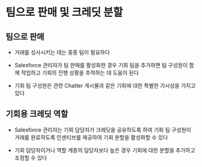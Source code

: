 # 팀으로 판매 및 크레딧 분할

## 팀으로 판매

 - 거래를 성사시키는 데는 종종 팀이 필요하다

 - Salesforce 관리자가 팀 판매를 활성화한 경우 기회 팀을 추가하면 팀 구성원이 함께 작업하고 기회의 진행 상황을 추적하는 데 도움이 된다

 - 기회 팀 구성원은 관련 Chatter 게시물과 같은 기회에 대한 특별한 가시성을 가지고 있다

## 기회용 크레딧 역할

 - Salesforce 관리자는 기회 담당자가 크레딧을 공유하도록 하여 기회 팀 구성원이 거래를 완료하도록 인센티브를 제공하여 기회 분할을 활성화할 수 있다

 - 기회 담당자이거나 역할 계층의 담당자보다 높은 경우 기회에 대한 분할을 추가하고 조정할 수 있다
